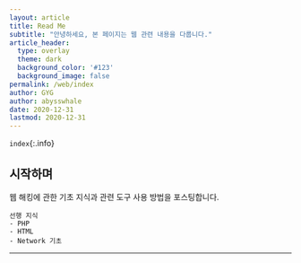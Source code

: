 ```yaml
---
layout: article
title: Read Me
subtitle: "안녕하세요, 본 페이지는 웹 관련 내용을 다룹니다."
article_header:
  type: overlay
  theme: dark
  background_color: '#123'
  background_image: false
permalink: /web/index
author: GYG
author: abysswhale
date: 2020-12-31
lastmod: 2020-12-31
---
```


`index`{:.info}

## 시작하며

웹 해킹에 관한 기초 지식과 관련 도구 사용 방법을 포스팅합니다.

```
선행 지식
- PHP
- HTML
- Network 기초
```

---

